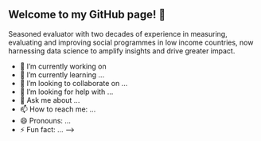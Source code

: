 ## Welcome to my GitHub page! 👋

Seasoned evaluator with two decades of experience in measuring, evaluating and improving social programmes in low income countries, now harnessing data science to amplify insights and drive greater impact. 

- 🔭 I’m currently working on 
- 🌱 I’m currently learning ...
- 👯 I’m looking to collaborate on ...
- 🤔 I’m looking for help with ...
- 💬 Ask me about ...
- 📫 How to reach me: ...
- 😄 Pronouns: ...
- ⚡ Fun fact: ...
-->
